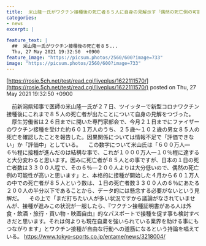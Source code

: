 ```yaml
---
title:  米山隆一氏がワクチン接種後の死亡者８５人に自身の見解示す「偶然の死亡例の可能性が高い」  
categories:
- news
excerpt: |
  
feature_text: |
  ##  米山隆一氏がワクチン接種後の死亡者８５...
  Thu, 27 May 2021 19:32:50  +0900
feature_image: "https://picsum.photos/2560/600?image=733"
image: "https://picsum.photos/2560/600?image=733"
---
```


[https://rosie.5ch.net/test/read.cgi/liveplus/1622111570/](https://rosie.5ch.net/test/read.cgi/liveplus/1622111570/)
posted on Thu, 27 May 2021 19:32:50  +0900

<!--more-->

　前新潟県知事で医師の米山隆一氏が２７日、ツイッターで新型コロナワクチン接種後にこれまで８５人の死亡者が出たことについて自身の見解をつづった。 　厚生労働省は２６日までに開いた専門家部会で、今月２１日までにファイザーのワクチン接種を受けた約６０１万人のうち、２５歳〜１０２歳の男女８５人の死亡を確認したことを報告した。因果関係については情報不足で「評価できない」か「評価中」としている。 　この数字について米山氏は「６００万人—６％程に接種が進んだのは結構な事で、これが１０００万人—１０％程に達すると大分変わると思います。因みに死亡者が８５人との事ですが、日本の１日の死亡者数は３３００人程で、その６％—２００人よりは大分低いので、偶然の死亡例の可能性が高いと思います」と、本格的に接種が開始した４月から６０１万人の中での死亡者が８５人という数は、１日の死亡者数３３００人の６％にあたる２００人の半分以下であることから、データ的には懸念する必要がないという見解だ。 　その上で「まだ打ちたい人が多い状況ですから議論がなされていませんが、接種が進みこの状況が一服したら、『ワクチン接種証明書がある人は外食・飲酒・旅行・買い物・映画自由』的なパスポートで接種を促す事も検討すべきだと思います。それは何よりも現在自粛を強いられている業界を助ける事にもつながります」とワクチン接種が自由な行動への道筋になるという持論を唱えている。 https://www.tokyo-sports.co.jp/entame/news/3218004/

